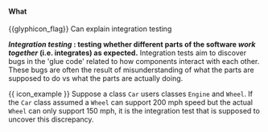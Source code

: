 <div id="title">

#### What

</div>

<span id="prereqs"><panel src="../../unitTesting/what/unit-inElsewhere-asFlat.md" boilerplate header="%%{{ icon_prereq }} Quality Assurance → Testing → Unit Testing → What →%%" /></span>

<span id="outcomes">{{glyphicon_flag}} Can explain integration testing</span>

<div id="body">

**_Integration testing_ : testing whether different parts of the software _work together_ (i.e. integrates) as expected.** Integration tests aim to discover bugs in the 'glue code' related to how components interact with each other. These bugs are often the result of misunderstanding of what the parts are supposed to do vs what the parts are actually doing. 

<tip-box> 

{{ icon_example }} Suppose a class `Car` users classes `Engine` and `Wheel`. If the `Car` class assumed a `Wheel` can support 200 mph speed but the actual `Wheel` can only support 150 mph, it is the integration test that is supposed to uncover this discrepancy.

</tip-box>

</div>

<div id="extras">
</div>